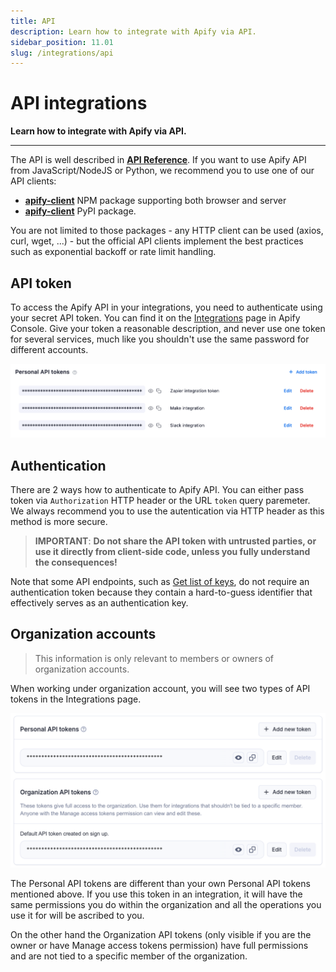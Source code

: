 ```yaml
---
title: API
description: Learn how to integrate with Apify via API.
sidebar_position: 11.01
slug: /integrations/api
---
```


# API integrations

**Learn how to integrate with Apify via API.**

---

The API is well described in [**API Reference**](/api/v2). If you want to use Apify API from JavaScript/NodeJS or Python, we recommend you to use one of our API clients:

- [**apify-client**](/api/client/js/) NPM package supporting both browser and server
- [**apify-client**](/api/client/python/) PyPI package.

You are not limited to those packages - any HTTP client can be used (axios, curl, wget, ...) - but the official API clients implement the best practices such as exponential backoff or rate limit handling.

## API token

To access the Apify API in your integrations, you need to authenticate using your secret API token. You can find it on the [Integrations](https://console.apify.com/account?tab=integrations) page in Apify Console. Give your token a reasonable description, and never use one token for several services, much like you shouldn't use the same password for different accounts.

![Integrations page in Apify Console](./images/api-token.png)

## Authentication

There are 2 ways how to authenticate to Apify API. You can either pass token via `Authorization` HTTP header or the URL `token` query paremeter. We always recommend you to use the autentication via HTTP header as this method is more secure.

> **IMPORTANT**: **Do not share the API token with untrusted parties, or use it directly from client-side code,
unless you fully understand the consequences!**

Note that some API endpoints, such as [Get list of keys](/api/v2#/reference/key-value-stores/key-collection/get-list-of-keys),
do not require an authentication token because they contain a hard-to-guess identifier that effectively serves as an authentication key.

## Organization accounts

 > This information is only relevant to members or owners of organization accounts.

When working under organization account, you will see two types of API tokens in the Integrations page.

![Integrations page in the Apify Console in organizatoin mode](./images/api-token-organization.png)

The Personal API tokens are different than your own Personal API tokens mentioned above. If you use this token in an integration, it will have the same permissions you do within the organization and all the operations you use it for will be ascribed to you.

On the other hand the Organization API tokens (only visible if you are the owner or have Manage access tokens permission) have full permissions and are not tied to a specific member of the organization.
